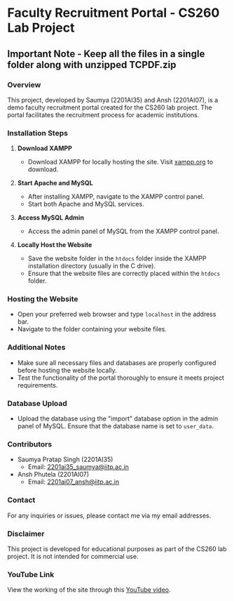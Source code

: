 # Faculty Recruitment Portal - CS260 Lab Project

## Important Note - Keep all the files in a single folder along with unzipped TCPDF.zip

### Overview
This project, developed by Saumya (2201AI35) and Ansh (2201AI07), is a demo faculty recruitment portal created for the CS260 lab project. The portal facilitates the recruitment process for academic institutions.

### Installation Steps
1. **Download XAMPP**
   - Download XAMPP for locally hosting the site. Visit [xampp.org](https://www.apachefriends.org/index.html) to download.

2. **Start Apache and MySQL**
   - After installing XAMPP, navigate to the XAMPP control panel.
   - Start both Apache and MySQL services.

3. **Access MySQL Admin**
   - Access the admin panel of MySQL from the XAMPP control panel.

4. **Locally Host the Website**
   - Save the website folder in the `htdocs` folder inside the XAMPP installation directory (usually in the C drive).
   - Ensure that the website files are correctly placed within the `htdocs` folder.

### Hosting the Website
- Open your preferred web browser and type `localhost` in the address bar.
- Navigate to the folder containing your website files.

### Additional Notes
- Make sure all necessary files and databases are properly configured before hosting the website locally.
- Test the functionality of the portal thoroughly to ensure it meets project requirements.

### Database Upload
- Upload the database using the "import" database option in the admin panel of MySQL. Ensure that the database name is set to `user_data`.

### Contributors
- Saumya Pratap Singh (2201AI35)
  - Email: [2201ai35_saumya@iitp.ac.in](mailto:2201ai35_saumya@iitp.ac.in)
- Ansh Phutela (2201AI07)
  - Email: [2201ai07_ansh@iitp.ac.in](mailto:2201ai07_ansh@iitp.ac.in)

### Contact
For any inquiries or issues, please contact me via my email addresses.

### Disclaimer
This project is developed for educational purposes as part of the CS260 lab project. It is not intended for commercial use.

### YouTube Link
View the working of the site through this [YouTube video](https://youtu.be/IzuaIhVCDlo).
